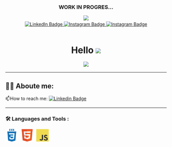 

<!--
**LiutaAdin/LiutaAdin** is a ✨ _special_ ✨ repository because its `README.md` (this file) appears on your GitHub profile.

Here are some ideas to get you started:

- 🔭 I’m currently working on ...
- 🌱 I’m currently learning ...
- 👯 I’m looking to collaborate on ...
- 🤔 I’m looking for help with ...
- 💬 Ask me about ...
- 📫 How to reach me: ...
- 😄 Pronouns: ...
- ⚡ Fun fact: ...
-->
<div id="header" align="center">
  <h3>WORK IN PROGRES...</h3>
  <img src="https://media.giphy.com/media/v1.Y2lkPTc5MGI3NjExNzhhNjQzMDhhZjhjOWU0NmI4ZDg0NzVjMTExNmFiNDM1MWVjNGJhYSZlcD12MV9pbnRlcm5hbF9naWZzX2dpZklkJmN0PXM/j0HjChGV0J44KrrlGv/giphy.gif" width="200" />

  <div id="badges">
    <a href="https://www.linkedin.com/in/adin-robert-l-398b2b268/">
      <img src="https://img.shields.io/badge/LinkedIn-blue?style=for-the-badge&logo=linkedin&logoColor=white" alt="LinkedIn Badge"/>
    </a>
    <a href="https://www.instagram.com/liuta.adin/">
      <img src="https://img.shields.io/badge/Instagram-orange?style=for-the-badge&logo=instagram&logoColor=white" alt="Instagram Badge"/>
    </a>
    <a href="Personal site">
      <img src="https://img.shields.io/badge/📑Portofolio-inactive?style=for-the-badge" alt="Instagram Badge"/>
    </a>
  </div>
  <img src="https://komarev.com/ghpvc/?username=LiutaAdin&style=flat-square&color=blue" alt=""/>
  <h1>
  Hello
  <img src="https://media.giphy.com/media/hvRJCLFzcasrR4ia7z/giphy.gif" width="30px"/>
</h1>
</div>

<div align="center">
  <img src="https://media.giphy.com/media/L8K62iTDkzGX6/giphy.gif" width="300"/>
</div>     

---
## :bowing_man: Aboute me:


:mailbox:How to reach me: [![Linkedin Badge](https://img.shields.io/badge/-AdinLiuta-blue?style=flat&logo=Linkedin&logoColor=white)](https://www.linkedin.com/in/adin-robert-l-398b2b268/)

---

### :hammer_and_wrench: Languages and Tools :
<div>
  <img src="https://github.com/devicons/devicon/blob/master/icons/css3/css3-plain-wordmark.svg"  title="CSS3" alt="CSS" width="40" height="40"/>&nbsp;
  <img src="https://github.com/devicons/devicon/blob/master/icons/html5/html5-original.svg" title="HTML5" alt="HTML" width="40" height="40"/>&nbsp;
  <img src="https://github.com/devicons/devicon/blob/master/icons/javascript/javascript-original.svg" title="JavaScript" alt="JavaScript" width="40" height="40"/>&nbsp;
</div>
